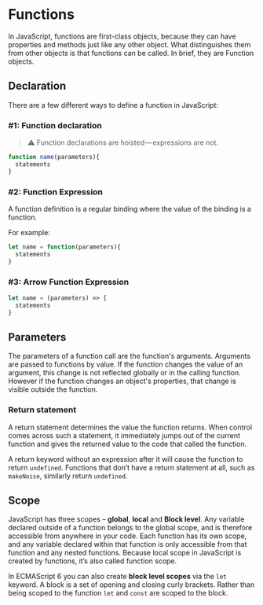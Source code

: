 # Functions

In JavaScript, functions are first-class objects, because they can have properties and methods just like any other object. What distinguishes them from other objects is that functions can be called. In brief, they are Function objects.

## Declaration

There are a few different ways to define a function in JavaScript:

### #1: Function declaration

>⚠ Function declarations are hoisted — expressions are not.

```javascript
function name(parameters){
  statements
}
```

### #2: Function Expression

A function definition is a regular binding where the value of the binding is a function.

For example:

```javascript
let name = function(parameters){
  statements
}
```

### #3: Arrow Function Expression

```javascript
let name = (parameters) => {
  statements
}
```

## Parameters

The parameters of a function call are the function's arguments. Arguments are passed to functions by value. If the function changes the value of an argument, this change is not reflected globally or in the calling function. However if the function changes an object's properties, that change is visible outside the function.

### Return statement

A return statement determines the value the function returns. When control comes across such a statement, it immediately jumps out of the current function and gives the returned value to the code that called the function.

A return keyword without an expression after it will cause the function to return `undefined`. Functions that don’t have a return statement at all, such as `makeNoise`, similarly return `undefined`.

## Scope

JavaScript has three scopes – **global**, **local** and **Block level**. Any variable declared outside of a function belongs to the global scope, and is therefore accessible from anywhere in your code. Each function has its own scope, and any variable declared within that function is only accessible from that function and any nested functions. Because local scope in JavaScript is created by functions, it’s also called function scope.

In ECMAScript 6 you can also create **block level scopes** via the `let` keyword. A block is a set of opening and closing curly brackets. Rather than being scoped to the function `let` and `const` are scoped to the block.